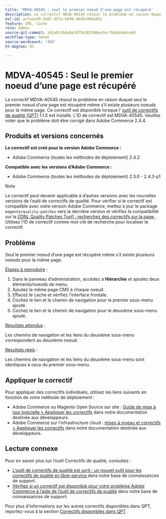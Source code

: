 ```yaml
---
title: 'MDVA-40545 : seul le premier noeud d’une page est récupéré'
description: Le correctif MDVA-40545 résout le problème en raison duquel seul le premier noeud d’une page est récupéré même s’il existe plusieurs noeuds pour la même page. Ce correctif est disponible lorsque l’[outil de correctifs de qualité (QPT)](/help/announcements/adobe-commerce-announcements/magento-quality-patches-released-new-tool-to-self-serve-quality-patches.md) 1.1.5 est installé. L’ID de correctif est MDVA-40545. Veuillez noter que le problème doit être corrigé dans Adobe Commerce 2.4.4.
exl-id: ac7aaed9-5e81-45fe-b699-40d9c086a05c
feature: CMS, Cache
role: Admin
source-git-commit: 1d2e0c1b4a8e3d79a362500ee3ec7bde84a6ce0d
workflow-type: tm+mt
source-wordcount: '454'
ht-degree: 0%

---
```


# MDVA-40545 : Seul le premier noeud d’une page est récupéré

Le correctif MDVA-40545 résout le problème en raison duquel seul le premier noeud d’une page est récupéré même s’il existe plusieurs noeuds pour la même page. Ce correctif est disponible lorsque l’ [outil de correctifs de qualité (QPT)](/help/announcements/adobe-commerce-announcements/magento-quality-patches-released-new-tool-to-self-serve-quality-patches.md) 1.1.5 est installé. L’ID de correctif est MDVA-40545. Veuillez noter que le problème doit être corrigé dans Adobe Commerce 2.4.4.

## Produits et versions concernés

**Le correctif est créé pour la version Adobe Commerce :**

* Adobe Commerce (toutes les méthodes de déploiement) 2.4.2

**Compatible avec les versions d’Adobe Commerce :**

* Adobe Commerce (toutes les méthodes de déploiement) 2.3.0 - 2.4.3-p1

>[!NOTE]
>
>Le correctif peut devenir applicable à d’autres versions avec les nouvelles versions de l’outil de correctifs de qualité. Pour vérifier si le correctif est compatible avec votre version Adobe Commerce, mettez à jour le package `magento/quality-patches` vers la dernière version et vérifiez la compatibilité sur la [[!DNL Quality Patches Tool] : recherchez des correctifs sur la page ](https://devdocs.magento.com/quality-patches/tool.html#patch-grid). Utilisez l’ID de correctif comme mot-clé de recherche pour localiser le correctif.

## Problème

Seul le premier noeud d’une page est récupéré même s’il existe plusieurs noeuds pour la même page.

<u>Étapes à reproduire</u> :

1. Dans le panneau d’administration, accédez à **Hiérarchie** et ajoutez deux éléments/noeuds de menu.
1. Ajoutez la même page CMS à chaque noeud.
1. Effacez le cache et vérifiez l’interface frontale.
1. Cochez le lien et le chemin de navigation pour le premier sous-menu ajouté.
1. Cochez le lien et le chemin de navigation pour le deuxième sous-menu ajouté.

<u>Résultats attendus</u> :

Les chemins de navigation et les liens du deuxième sous-menu correspondent au deuxième noeud.

<u>Résultats réels</u> :

Les chemins de navigation et les liens du deuxième sous-menu sont identiques à ceux du premier sous-menu.

## Appliquer le correctif

Pour appliquer des correctifs individuels, utilisez les liens suivants en fonction de votre méthode de déploiement :

* Adobe Commerce ou Magento Open Source sur site : [Guide de mise à jour logicielle > Appliquer les correctifs](https://devdocs.magento.com/guides/v2.4/comp-mgr/patching/mqp.html) dans notre documentation destinée aux développeurs.
* Adobe Commerce sur l’infrastructure cloud : [mises à niveau et correctifs > Appliquer les correctifs](https://devdocs.magento.com/cloud/project/project-patch.html) dans notre documentation destinée aux développeurs.

## Lecture connexe

Pour en savoir plus sur l’outil Correctifs de qualité, consultez :

* [ L’outil de correctifs de qualité est sorti : un nouvel outil pour les correctifs de qualité en libre-service ](/help/announcements/adobe-commerce-announcements/magento-quality-patches-released-new-tool-to-self-serve-quality-patches.md) dans notre base de connaissances de support.
* [Vérifiez si un correctif est disponible pour votre problème Adobe Commerce à l’aide de l’outil de correctifs de qualité](/help/support-tools/patches-available-in-qpt-tool/check-patch-for-magento-issue-with-magento-quality-patches.md) dans notre base de connaissances de support.

Pour plus d’informations sur les autres correctifs disponibles dans QPT, reportez-vous à la section [Correctifs disponibles dans QPT](https://support.magento.com/hc/en-us/sections/360010506631-Patches-available-in-MQP-tool-) .
